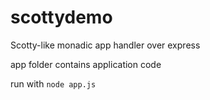 scottydemo
==========

Scotty-like monadic app handler over express

app folder contains application code

run with `node app.js`
